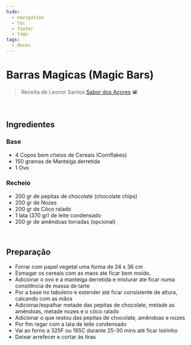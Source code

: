 ```yaml
---
hide:
  - navigation
  - toc
  - footer
  - tags
tags:
  - doces
---
```



# Barras Magicas (Magic Bars)


> Receita de Leonor Santos [Sabor dos Açores](https://www.youtube.com/watch?v=grJYnsbY2t8) 📽️

<br>


## **Ingredientes**

### Base

* 4 Copos bem cheios de Cereais (Cornflakes)
* 150 gramas de Manteiga derretida
* 1 Ovo

### Recheio

* 200 gr de pepitas de chocolate (chocolate chips)
* 200 gr de Nozes
* 200 gr de Côco ralado
* 1 lata (370 gr) de leite condensado
* 200 gr de amêndoas torradas (opcional)


<br>

## **Preparação**

* Forrar com papel vegetal uma forma de 24 x 36 cm
* Esmagar os cereais com as maos ate ficar bem moído.
* Adicionar o ovo e a manteiga derretida e misturar ate ficar numa consitência de massa de tarte
* Por a base no tabuleiro e estender até ficar consistente de altura, calcando com as mãos
* Adicionar/espalhar metade das pepitas de chocolate, metade as amêndoas, metade nozes e o côco ralado
* Adicionar o que restou das pepitas de chocolate, amêndoas e nozes
* Por fim regar com a lata de leite condensado
* Vai ao forno a 325F ou 165C durante 25-30 mins até ficar loirinho
* Deixar arrefecer e cortar às tiras